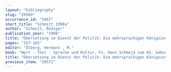 ```yaml
---
layout: "bibliography"
slug: "20569"
occurrence_id: "5067"
short_title: "Schmitt 1998a"
author: "Schmitt, Rüdiger"
publication_year: "1998"
title: "Übersetzung im Dienst der Politik: Die mehrsprachigen Königsinschriften im Achaimenidenreich"
pages: "157-165"
editor: "Ölberg, Hermann , M."
book: "Wort - Text - Sprache und Kultur, Fs. Hans Schmeja zum 65. Geburtstag (Innsbruck)"
title: "Übersetzung im Dienst der Politik: Die mehrsprachigen Königsinschriften im Achaimenidenreich"
previous_item: "20572"
---
```

